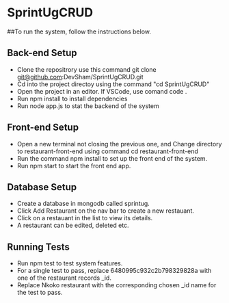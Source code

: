 # SprintUgCRUD

##To run the system, follow the instructions below.

## Back-end Setup
- Clone the repositrory use this command git clone git@github.com:DevSham/SprintUgCRUD.git
- Cd into the project directoy using the command "cd SprintUgCRUD"
- Open the project in an editor. If VSCode, use comand code .
- Run npm install to install dependencies
- Run node app.js to stat the backend of the system
## Front-end Setup
- Open a new terminal not closing the previous one, and Change directory to restaurant-front-end using command cd restaurant-front-end
- Run the command npm install to set up the front end of the system.
- Run npm start to start the front end app.

## Database Setup
- Create a database in mongodb called sprintug.
- Click Add Restaurant on the nav bar to create a new restauant.
- Click on a restauant in the list to view its details.
- A restaurant can be edited, deleted etc.

## Running Tests
- Run npm test to test system features.
- For a single test to pass, replace 6480995c932c2b798329828a with one of the restaurant records _id.
- Replace Nkoko restaurant with the corresponding chosen _id name for the test to pass.
